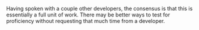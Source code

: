 Having spoken with a couple other developers, the consensus is that this is essentially a full unit of work. There may be better ways to test for proficiency without requesting that much time from a developer.